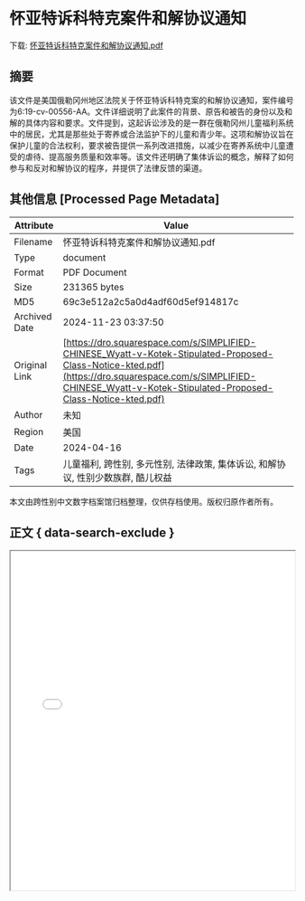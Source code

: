 # 怀亚特诉科特克案件和解协议通知

<!-- tcd_download_link -->
下载: <a href="怀亚特诉科特克案件和解协议通知.pdf" download>怀亚特诉科特克案件和解协议通知.pdf</a>
<!-- tcd_download_link_end -->

## 摘要

<!-- tcd_abstract -->
该文件是美国俄勒冈州地区法院关于怀亚特诉科特克案的和解协议通知，案件编号为6:19-cv-00556-AA。文件详细说明了此案件的背景、原告和被告的身份以及和解的具体内容和要求。文件提到，这起诉讼涉及的是一群在俄勒冈州儿童福利系统中的居民，尤其是那些处于寄养或合法监护下的儿童和青少年。这项和解协议旨在保护儿童的合法权利，要求被告提供一系列改进措施，以减少在寄养系统中儿童遭受的虐待、提高服务质量和效率等。该文件还明确了集体诉讼的概念，解释了如何参与和反对和解协议的程序，并提供了法律反馈的渠道。

<!-- tcd_abstract_end -->

## 其他信息 [Processed Page Metadata]

| Attribute       | Value                                  |
|-----------------|----------------------------------------|
| Filename        | 怀亚特诉科特克案件和解协议通知.pdf                             |
| Type            | document                                 |
| Format          | PDF Document                               |
| Size            | 231365 bytes                           |
| MD5             | 69c3e512a2c5a0d4adf60d5ef914817c                                  |
| Archived Date   | 2024-11-23 03:37:50                             |
| Original Link   | [https://dro.squarespace.com/s/SIMPLIFIED-CHINESE_Wyatt-v-Kotek-Stipulated-Proposed-Class-Notice-kted.pdf](https://dro.squarespace.com/s/SIMPLIFIED-CHINESE_Wyatt-v-Kotek-Stipulated-Proposed-Class-Notice-kted.pdf)                         |
| Author          | 未知                               |
| Region          | 美国                               |
| Date            | 2024-04-16                                 |
| Tags            | 儿童福利, 跨性别, 多元性别, 法律政策, 集体诉讼, 和解协议, 性别少数族群, 酷儿权益                                 |

本文由跨性别中文数字档案馆归档整理，仅供存档使用。版权归原作者所有。


## 正文 { data-search-exclude }

<!-- tcd_main_text -->
<iframe src="../怀亚特诉科特克案件和解协议通知.pdf" width="100%" height="600px">
    <p>无法显示PDF，请下载查看。</p>
</iframe>
<!-- tcd_main_text_end -->

